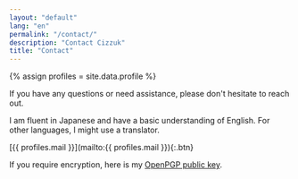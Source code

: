 ```yaml
---
layout: "default"
lang: "en"
permalink: "/contact/"
description: "Contact Cizzuk"
title: "Contact"
---
```

{% assign profiles = site.data.profile %}

If you have any questions or need assistance, please don't hesitate to reach out. 

I am fluent in Japanese and have a basic understanding of English. For other languages, I might use a translator.

[{{ profiles.mail }}](mailto:{{ profiles.mail }}){:.btn}

If you require encryption, here is my [OpenPGP public key](/pgp/).

